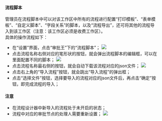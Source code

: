 #### 流程脚本
管理员在流程脚本中可以对该工作区中所有的流程进行配置“打印模板”、“表单模板”、“自定义脚本”、“字段关系”的脚本，以及“流程导出”，还可将其他的流程导入到该工作区（注意：该工作区必须是收费工作区）。<br>
具体的操作流程如下：
- 在“设置”界面，点击“审批王”下的“流程脚本”；
![](images/脚本1.png)
- 点击流程名称右侧对应的笔形状的按钮，就会弹出流程脚本的编辑框，可以在里面配置不同的脚本；
![](images/脚本2.png)
- 点击流程名称最右侧的按钮，就会自动下载该流程对应的json文件；
![](images/脚本3.png)
- 点击右上角的“导入流程”按钮，就会跳出“导入流程”的弹出框；
- 点击“选择文件”按钮，选择要导入的流程对应的json文件后，再点击“确定”按钮，即完成流程的导入；<br>
#### 注意
- 在流程设计器中新导入的流程处于未开启的状态；
- 流程中对应的审批节点的处理人需要重新设置；
![](images/脚本4.png)
